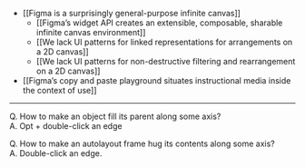 - [[Figma is a surprisingly general-purpose infinite canvas]]
    - [[Figma’s widget API creates an extensible, composable, sharable infinite canvas environment]]
    - [[We lack UI patterns for linked representations for arrangements on a 2D canvas]]
    - [[We lack UI patterns for non-destructive filtering and rearrangement on a 2D canvas]]
- [[Figma’s copy and paste playground situates instructional media inside the context of use]]

---

Q. How to make an object fill its parent along some axis?  
A. Opt + double-click an edge

Q. How to make an autolayout frame hug its contents along some axis?  
A. Double-click an edge.